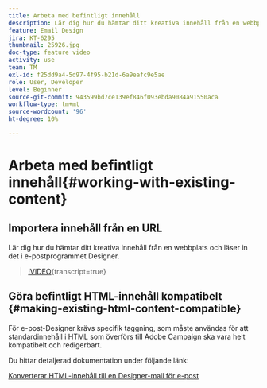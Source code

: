 ```yaml
---
title: Arbeta med befintligt innehåll
description: Lär dig hur du hämtar ditt kreativa innehåll från en webbplats och läser in det i e-postprogrammet Designer.
feature: Email Design
jira: KT-6295
thumbnail: 25926.jpg
doc-type: feature video
activity: use
team: TM
exl-id: f25dd9a4-5d97-4f95-b21d-6a9eafc9e5ae
role: User, Developer
level: Beginner
source-git-commit: 943599bd7ce139ef846f093ebda9084a91550aca
workflow-type: tm+mt
source-wordcount: '96'
ht-degree: 10%

---
```


# Arbeta med befintligt innehåll{#working-with-existing-content}

## Importera innehåll från en URL

Lär dig hur du hämtar ditt kreativa innehåll från en webbplats och läser in det i e-postprogrammet Designer.

>[!VIDEO](https://video.tv.adobe.com/v/25926?learn=on){transcript=true}

## Göra befintligt HTML-innehåll kompatibelt {#making-existing-html-content-compatible}

För e-post-Designer krävs specifik taggning, som måste användas för att standardinnehåll i HTML som överförs till Adobe Campaign ska vara helt kompatibelt och redigerbart.

Du hittar detaljerad dokumentation under följande länk:

[Konverterar HTML-innehåll till en Designer-mall för e-post](https://experienceleague.adobe.com/docs/campaign-standard/using/designing-content/building-email-content/using-existing-content.html?lang=sv-SE)
